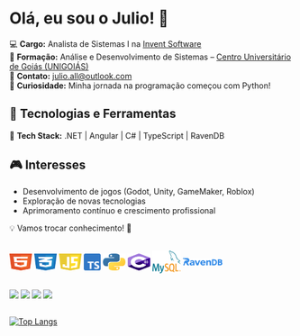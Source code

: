 # Olá, eu sou o Julio! 🚀  

💻 **Cargo:** Analista de Sistemas I na [Invent Software](https://inventsoftware.com.br/)  
📕 **Formação:** Análise e Desenvolvimento de Sistemas – [Centro Universitário de Goiás (UNIGOIÁS)](https://unigoias.com.br/)  
📧 **Contato:** [julio.all@outlook.com](mailto:julio.all@outlook.com)  
🐍 **Curiosidade:** Minha jornada na programação começou com Python!  

## 🚀 Tecnologias e Ferramentas  
🔹 **Tech Stack:** .NET | Angular | C# | TypeScript | RavenDB  

## 🎮 Interesses  
- Desenvolvimento de jogos (Godot, Unity, GameMaker, Roblox)  
- Exploração de novas tecnologias  
- Aprimoramento contínuo e crescimento profissional  

💡 Vamos trocar conhecimento! 🚀  


 
<div style="display: inline_block"><br>
  <img align="center" alt="HTML" height="30" width="40" src="html.svg">
  <img align="center" alt="CSS" height="30" width="40" src="css.svg">
  <img align="center" alt="Js" height="30" width="40" src="javascript.svg">
 <img align="center" alt="typescript" height="30" src="typescript.png">
  <img align="center" alt="Python" height="30" width="40" src="python.svg">
  <img align="center" alt="Csharp" height="30" width="40" src="csharp.svg">
  <img align="center" alt="mysql" height="40" width="50" src="mysql.svg">
 <img align="center" alt="ravendb"  width="70" src="ravendb.svg">
</div>

  ##
 
<div> 
  <a href="https://instagram.com/jullio_all" target="_blank"><img src="https://img.shields.io/badge/-Instagram-%23E4405F?style=for-the-badge&logo=instagram&logoColor=white" target="_blank"></a>
 <a href="https://discord.gg/julioall" target="_blank"><img src="https://img.shields.io/badge/Discord-7289DA?style=for-the-badge&logo=discord&logoColor=white" target="_blank"></a> 
  <a href="https://www.linkedin.com/in/julioall/" target="_blank"><img src="https://img.shields.io/badge/-LinkedIn-%230077B5?style=for-the-badge&logo=linkedin&logoColor=white" target="_blank"></a>
 <a href="https://wa.me/qr/R2JWZR5YSPS4D1" target="_blank"><img  src="https://img.shields.io/badge/WhatsApp-25D366?style=for-the-badge&logo=whatsapp&logoColor=white" target="_blank"></a>
</div>

##

[![Top Langs](https://github-readme-stats.vercel.app/api/top-langs/?username=julioall&layout=compact&theme=dark&langs_count=6&card_width=1000)](https://github.com/anuraghazra/github-readme-stats)

